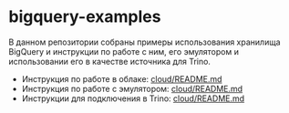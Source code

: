 # bigquery-examples

В данном репозитории собраны примеры использования хранилища BigQuery и инструкции по работе с ним, его эмулятором и
использовании его в качестве источника для Trino.

- Инструкция по работе в облаке: [cloud/README.md](cloud/README.md)
- Инструкция по работе с эмулятором: [cloud/README.md](emulator/README.md)
- Инструкции для подключения в Trino: [cloud/README.md](trino/README.md)